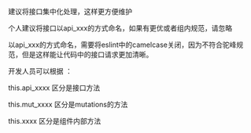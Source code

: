 建议将接口集中化处理，这样更方便维护

个人建议将接口以api_xxx的方式命名，如果有更优或者组内规范，请忽略

以api_xxx的方式命名，需要将eslint中的camelcase关闭，因为不符合驼峰规范，但是这样能让代码中的接口请求更加清晰。

开发人员可以根据 ：

this.api_xxxx   区分是接口方法

this.mut_xxxx   区分是mutations的方法

this.xxxx       区分是组件内部方法